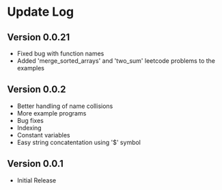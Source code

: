 # Update Log

## Version 0.0.21
- Fixed bug with function names
- Added 'merge_sorted_arrays' and 'two_sum' leetcode problems to the examples

## Version 0.0.2
- Better handling of name collisions
- More example programs
- Bug fixes
- Indexing
- Constant variables
- Easy string concatentation using '$' symbol

## Version 0.0.1
- Initial Release
